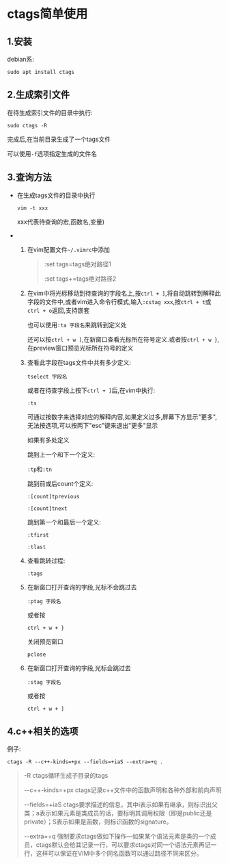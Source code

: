 # ctags简单使用

## 1.安装

debian系:

`sudo apt install ctags`

## 2.生成索引文件

在待生成索引文件的目录中执行:

`sudo ctags -R`

完成后,在当前目录生成了一个tags文件

可以使用`-f`选项指定生成的文件名

## 3.查询方法

* 在生成tags文件的目录中执行

   `vim -t xxx`

  xxx代表待查询的宏,函数名,变量)

* 1. 在vim配置文件`~/.vimrc`中添加

     > :set tags=tags绝对路径1
     >
     > :set tags+=tags绝对路径2

  2. 在vim中将光标移动到待查询的字段名上,按`ctrl + ]`,将自动跳转到解释此字段的文件中,或者vim进入命令行模式,输入`:cstag xxx`,按`ctrl + t`或`ctrl + o`返回,支持嵌套

     也可以使用`:ta 字段名`来跳转到定义处

     还可以按`ctrl + w ]`,在新窗口查看光标所在符号定义.或者按`ctrl + w }`,在preview窗口预览光标所在符号的定义

  3. 查看此字段在tags文件中共有多少定义:

     `tselect 字段名`

     或者在待查字段上按下`ctrl + ]`后,在vim中执行:

     `:ts`

     可通过按数字来选择对应的解释内容,如果定义过多,屏幕下方显示"更多",无法按选项,可以按两下"esc"键来退出"更多"显示

     如果有多处定义
  
     跳到上一个和下一个定义:
  
     `:tp`和`:tn`
  
     跳到前或后count个定义:
  
     `:[count]tprevious`
  
     `:[count]tnext`
  
     跳到第一个和最后一个定义:
  
     `:tfirst`
  
     `:tlast`
  
  4. 查看跳转过程:
  
     `:tags`
  
  5. 在新窗口打开查询的字段,光标不会跳过去
  
     `:ptag 字段名`
  
     或者按
  
     `ctrl + w + }`
  
     关闭预览窗口
  
     `pclose`
  
  6. 在新窗口打开查询的字段,光标会跳过去
  
     `:stag 字段名`
  
     或者按
  
     `ctrl + w + ]`

## 4.c++相关的选项

例子:

```shell
ctags -R --c++-kinds=+px --fields=+iaS --extra=+q .
```

> -R	ctags循环生成子目录的tags 
>
> --c++-kinds=+px	ctags记录c++文件中的函数声明和各种外部和前向声明 
>
> --fields=+iaS	ctags要求描述的信息，其中i表示如果有继承，则标识出父类；a表示如果元素是类成员的话，要标明其调用权限（即是public还是private）；S表示如果是函数，则标识函数的signature。 
>
> --extra=+q	强制要求ctags做如下操作—如果某个语法元素是类的一个成员，ctags默认会给其记录一行，可以要求ctags对同一个语法元素再记一行，这样可以保证在VIM中多个同名函数可以通过路径不同来区分。



